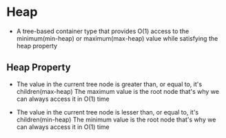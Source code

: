 # Heap

- A tree-based container type that provides O(1) access to the minimum(min-heap) or maximum(max-heap) value while satisfying the heap property

## Heap Property

- The value in the current tree node is greater than, or equal to, it's children(max-heap)
  The maximum value is the root node that's why we can always access it in O(1) time

- The value in the current tree node is lesser than, or equal to, it's children(min-heap)
  The minimum value is the root node that's why we can always access it in O(1) time
